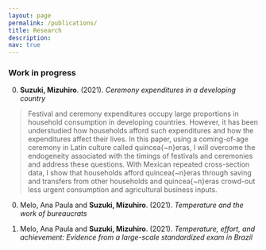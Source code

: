 ```yaml
---
layout: page
permalink: /publications/
title: Research
description: 
nav: true
---
```


### Work in progress ###

0.  **Suzuki, Mizuhiro**. (2021). *Ceremony expenditures in a developing country*

> Festival and ceremony expenditures occupy large proportions in household consumption in developing countries.
> However, it has been understudied how households afford such expenditures and how the expenditures affect their lives.
> In this paper, using a coming-of-age ceremony in Latin culture called quincea{\~n}eras, I will overcome the endogeneity associated with the timings of festivals and ceremonies and address these questions.
> With Mexican repeated cross-section data, I show that households afford quincea{\~n}eras through saving and transfers from other households and quincea{\~n}eras crowd-out less urgent consumption and agricultural business inputs.

0.  Melo, Ana Paula and **Suzuki, Mizuhiro**. (2021). *Temperature and the work of bureaucrats*

0.  Melo, Ana Paula and **Suzuki, Mizuhiro**. (2021). *Temperature, effort, and achievement: Evidence from a large-scale standardized exam in Brazil*



